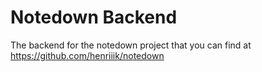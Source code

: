 # Notedown Backend

The backend for the notedown project that you can find at https://github.com/henriiik/notedown
